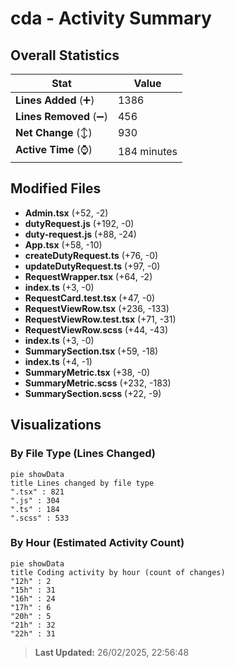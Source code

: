 # cda - Activity Summary 

## Overall Statistics

| Stat                   | Value                                                             |
| ---------------------- | ----------------------------------------------------------------- |
| **Lines Added** (➕)   | 1386                                          |
| **Lines Removed** (➖) | 456                                        |
| **Net Change** (↕)    | 930                |
| **Active Time** (⌚)   | 184 minutes |


## Modified Files
- **Admin.tsx** (+52, -2)
- **dutyRequest.js** (+192, -0)
- **duty-request.js** (+88, -24)
- **App.tsx** (+58, -10)
- **createDutyRequest.ts** (+76, -0)
- **updateDutyRequest.ts** (+97, -0)
- **RequestWrapper.tsx** (+64, -2)
- **index.ts** (+3, -0)
- **RequestCard.test.tsx** (+47, -0)
- **RequestViewRow.tsx** (+236, -133)
- **RequestViewRow.test.tsx** (+71, -31)
- **RequestViewRow.scss** (+44, -43)
- **index.ts** (+3, -0)
- **SummarySection.tsx** (+59, -18)
- **index.ts** (+4, -1)
- **SummaryMetric.tsx** (+38, -0)
- **SummaryMetric.scss** (+232, -183)
- **SummarySection.scss** (+22, -9)

## Visualizations

### By File Type (Lines Changed)

```mermaid
pie showData
title Lines changed by file type
".tsx" : 821
".js" : 304
".ts" : 184
".scss" : 533
```

### By Hour (Estimated Activity Count)

```mermaid
pie showData
title Coding activity by hour (count of changes)
"12h" : 2
"15h" : 31
"16h" : 24
"17h" : 6
"20h" : 5
"21h" : 32
"22h" : 31
```


> **Last Updated:** 26/02/2025, 22:56:48